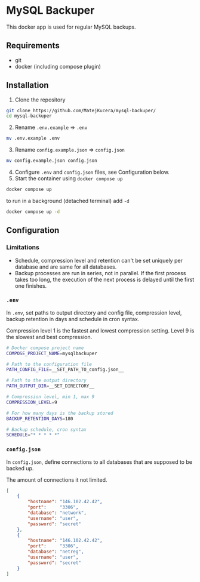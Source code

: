 # MySQL Backuper

This docker app is used for regular MySQL backups.

## Requirements
- git
- docker (including compose plugin)

## Installation
 1. Clone the repository
```bash
git clone https://github.com/MatejKucera/mysql-backuper/
cd mysql-backuper
```
2. Rename ``.env.example`` => ``.env``
```bash
mv .env.example .env
```
3. Rename ``config.example.json`` => ``config.json``
```bash
mv config.example.json config.json
```
4. Configure ``.env`` and ``config.json`` files, see Configuration below.
5. Start the container using ``docker compose up``
```bash
docker compose up
```
to run in a background (detached terminal) add ``-d``
```bash
docker compose up -d
```

## Configuration

### Limitations
- Schedule, compression level and retention can't be set uniquely per database and are same for all databases.
- Backup processes are run in series, not in parallel. If the first process takes too long, the execution of the next process is delayed until the first one finishes.

### ``.env``
In ``.env``, set paths to output directory and config file, compression level, backup retention in days and schedule in cron syntax. 

Compression level 1 is the fastest and lowest compression setting. Level 9 is the slowest and best compression.

```bash
# Docker compose project name
COMPOSE_PROJECT_NAME=mysqlbackuper

# Path to the configuration file
PATH_CONFIG_FILE=__SET_PATH_TO_config.json__

# Path to the output directory
PATH_OUTPUT_DIR=__SET_DIRECTORY__

# Compression level, min 1, max 9
COMPRESSION_LEVEL=9

# For how many days is the backup stored
BACKUP_RETENTION_DAYS=180

# Backup schedule, cron syntax
SCHEDULE="* * * * *"
```

### ``config.json``

In ``config.json``, define connections to all databases that are supposed to be backed up.

The amount of connections it not limited.
```json
[
    {
        "hostname": "146.102.42.42",
        "port":     "3306",
        "database": "network",
        "username": "user",
        "password": "secret"
    },
    {
        "hostname": "146.102.42.42",
        "port":     "3306",
        "database": "netreg",
        "username": "user",
        "password": "secret"
    }
]
```